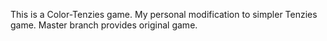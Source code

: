 This is a Color-Tenzies game. My personal modification to simpler Tenzies game. Master branch provides original game.
